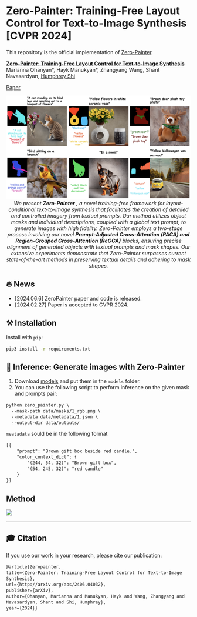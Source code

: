 # Zero-Painter: Training-Free Layout Control for Text-to-Image Synthesis [CVPR 2024]

This repository is the official implementation of [Zero-Painter](https://arxiv.org/abs/2406.04032).


**[Zero-Painter: Training-Free Layout Control for Text-to-Image Synthesis](https://arxiv.org/abs/2406.04032)**
</br>
Marianna Ohanyan*,
Hayk Manukyan*,
Zhangyang Wang,
Shant Navasardyan,
[Humphrey Shi](https://www.humphreyshi.com)
</br>

[Paper](https://arxiv.org/abs/2406.04032) 

<p align="center">
<img src="__assets__/github/teaser.png" width="800px"/>  
<br>
<em>
We present <strong>Zero-Painter</strong> , a novel training-free framework for layout-conditional text-to-image synthesis that facilitates the creation of detailed and controlled imagery from textual prompts. Our method utilizes object masks and individual descriptions, coupled with a global text prompt, to generate images with high fidelity. Zero-Painter employs a two-stage process involving our novel <strong>Prompt-Adjusted Cross-Attention (PACA) and Region-Grouped Cross-Attention (ReGCA)</strong> blocks, ensuring precise alignment of generated objects with textual prompts and mask shapes. Our extensive experiments demonstrate that Zero-Painter surpasses current state-of-the-art methods in preserving textual details and adhering to mask shapes.

</em>
</p>

## 🔥 News
- [2024.06.6] ZeroPainter paper and code is released.
- [2024.02.27] Paper is accepted to CVPR 2024.


## ⚒️ Installation

<!-- Install with `conda`: 
```bash
conda env create -f environment.yaml
conda activate zero-painter
``` -->
Install with `pip`:
```bash
pip3 install -r requirements.txt
```

## 💃 Inference: Generate images with Zero-Painter

1. Download [models](https://huggingface.co/PAIR/Zero-Painter) and put them in the `models` folder.
2. You can use the following script to perform inference on the given mask and prompts pair:
```
python zero_painter.py \
  --mask-path data/masks/1_rgb.png \
  --metadata data/metadata/1.json \
  --output-dir data/outputs/
```

`meatadata` sould be in the following format
```
[{
    "prompt": "Brown gift box beside red candle.",
    "color_context_dict": {
        "(244, 54, 32)": "Brown gift box",
        "(54, 245, 32)": "red candle"
    }
}]
```
<!-- ```
python hd_inpaint.py \
  --model-id ONE_OF[ds8_inp, sd2_inp, sd15_inp] \
  --method ONE_OF[baseline, painta, rasg, painta+rasg] \
  --image-path HR_IMAGE_PATH \
  --mask-path HR_IMAGE_MASK \
  --prompt PROMPT_TXT \
  --output-dir OUTPUT_DIRECTORY
``` -->

## Method

<img src="__assets__/github/method_arch.png" raw=true>

---  

## 🎓 Citation
If you use our work in your research, please cite our publication:
```
@article{Zeropainter,
title={Zero-Painter: Training-Free Layout Control for Text-to-Image Synthesis},
url={http://arxiv.org/abs/2406.04032},
publisher={arXiv},
author={Ohanyan, Marianna and Manukyan, Hayk and Wang, Zhangyang and Navasardyan, Shant and Shi, Humphrey},
year={2024}}

```